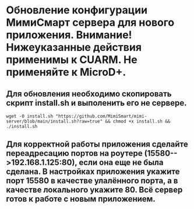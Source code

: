 # Обновление конфигурации МимиСмарт сервера для нового приложения. Внимание! Нижеуказанные действия применимы к CUARM. Не применяйте к MicroD+. 
## Для обновления необходимо скопировать скрипт install.sh и выполенить его не сервере.

```
wget -O install.sh "https://github.com/MimiSmart/mimi-server/blob/main/install.sh?raw=true" && chmod +x install.sh && ./install.sh
```

## Для корректной работы приложения сделайте переадресацию портов на роутере (15580-->192.168.1.125:80), если она еще не была сделана. В настройках приложения укажите порт 15580 в качестве улалённого порта, а в качестве локального укажите 80. Всё сервер готов к работе с новым приложением.
